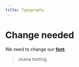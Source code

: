 ```yaml
---
title: Typography
---
```

# Change needed

We need to change our **[font](https://googlefonts.com/)**.

> Joana testing.
